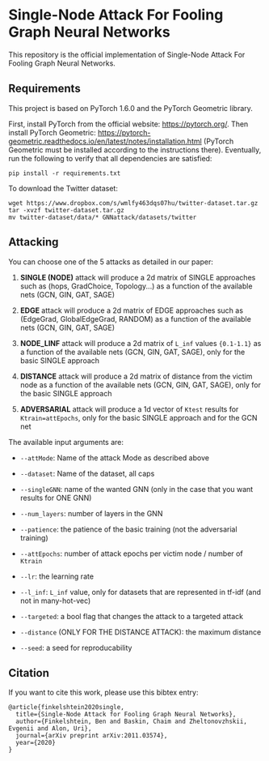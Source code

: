 # Single-Node Attack For Fooling Graph Neural Networks

This repository is the official implementation of Single-Node Attack For Fooling Graph Neural Networks. 

## Requirements
This project is based on PyTorch 1.6.0 and the PyTorch Geometric library.

First, install PyTorch from the official website: https://pytorch.org/.
Then install PyTorch Geometric: https://pytorch-geometric.readthedocs.io/en/latest/notes/installation.html
(PyTorch Geometric must be installed according to the instructions there).
Eventually, run the following to verify that all dependencies are satisfied:

```setup
pip install -r requirements.txt
```

To download the Twitter dataset:

```twitter 
wget https://www.dropbox.com/s/wmlfy463dqs07hu/twitter-dataset.tar.gz
tar -xvzf twitter-dataset.tar.gz
mv twitter-dataset/data/* GNNattack/datasets/twitter
```

## Attacking

You can choose one of the 5 attacks as detailed in our paper:

1. **SINGLE (NODE)**
attack will produce a 2d matrix of SINGLE approaches such as (hops, GradChoice, Topology...) as a function of the available nets (GCN, GIN, GAT, SAGE)

2. **EDGE**
attack will produce a 2d matrix of EDGE approaches such as (EdgeGrad, GlobalEdgeGrad, RANDOM) as a function of the available nets (GCN, GIN, GAT, SAGE)

3. **NODE_LINF**
attack will produce a 2d matrix of `L_inf` values `{0.1-1.1}` as a function of the available nets (GCN, GIN, GAT, SAGE), only for the basic SINGLE approach

4. **DISTANCE**
attack will produce a 2d matrix of distance from the victim node as a function of the available nets (GCN, GIN, GAT, SAGE), only for the basic SINGLE approach

5. **ADVERSARIAL**
attack will produce a 1d vector of `Ktest` results for `Ktrain=attEpochs`, only for the basic SINGLE approach and for the GCN net


The available input arguments are:

* `--attMode`: Name of the attack Mode as described above

* `--dataset`: Name of the dataset, all caps

* `--singleGNN`: name of the wanted GNN (only in the case that you want results for ONE GNN)

* `--num_layers`: number of layers in the GNN

* `--patience`: the patience of the basic training (not the adversarial training)

* `--attEpochs`: number of attack epochs per victim node / number of `Ktrain`

* `--lr`: the learning rate

* `--l_inf`: `L_inf` value, only for datasets that are represented in tf-idf (and not in many-hot-vec)

* `--targeted`: a bool flag that changes the attack to a targeted attack

* `--distance` (ONLY FOR THE DISTANCE ATTACK): the maximum distance

* `--seed`: a seed for reproducability

## Citation
If you want to cite this work, please use this bibtex entry:
```
@article{finkelshtein2020single,
  title={Single-Node Attack for Fooling Graph Neural Networks},
  author={Finkelshtein, Ben and Baskin, Chaim and Zheltonovzhskii, Evgenii and Alon, Uri},
  journal={arXiv preprint arXiv:2011.03574},
  year={2020}
}
```
